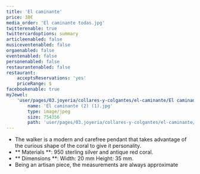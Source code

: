 ```yaml
---
title: 'El caminante'
price: 38€
media_order: 'El caminante todas.jpg'
twitterenable: true
twittercardoptions: summary
articleenabled: false
musiceventenabled: false
orgaenabled: false
eventenabled: false
personenabled: false
restaurantenabled: false
restaurant:
    acceptsReservations: 'yes'
    priceRange: $
facebookenable: true
myJewel:
    'user/pages/03.joyeria/collares-y-colgantes/el-caminante/El caminante (2) (1).jpg':
        name: 'El caminante (2) (1).jpg'
        type: image/jpeg
        size: 754356
        path: 'user/pages/03.joyeria/collares-y-colgantes/el-caminante/El caminante (2) (1).jpg'
---
```


* The walker is a modern and carefree pendant that takes advantage of the curious shape of the coral to give it personality.
* ** Materials **: 950 sterling silver and antique red coral.
* ** Dimensions **: Width: 20 mm Height: 35 mm.
* Being an artisan piece, the measurements are always approximate


